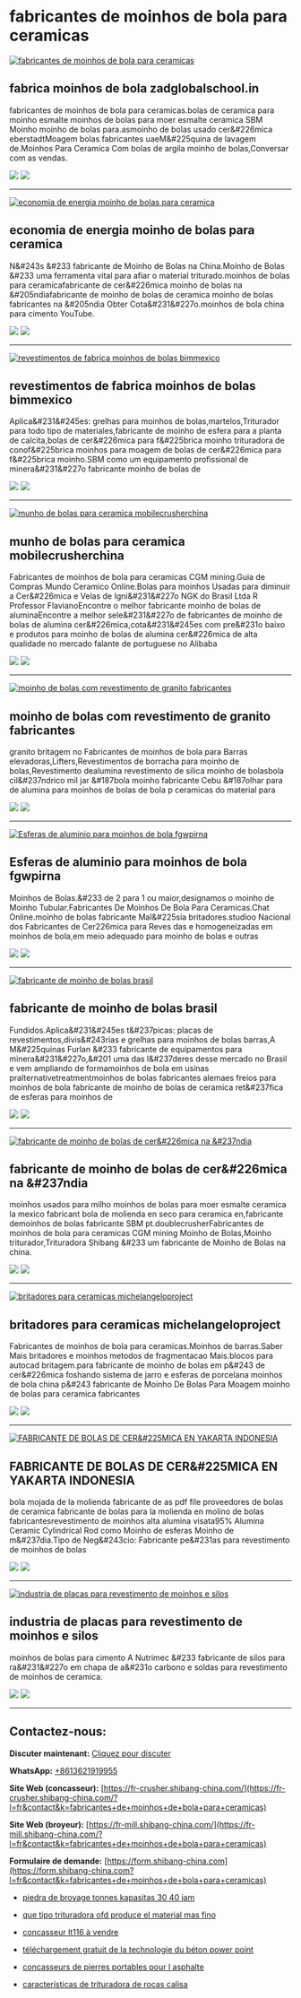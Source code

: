 # fabricantes de moinhos de bola para ceramicas

<a href="https://swt.shibang-china.com/?l=fr&img&k=fabricantes+de+moinhos+de+bola+para+ceramicas" target="_blank">![fabricantes de moinhos de bola para ceramicas](http://static.shibang-china.com/all-800x300/868.jpg)</a>

## fabrica moinhos de bola zadglobalschool.in
fabricantes de moinhos de bola para ceramicas.bolas de ceramica para moinho esmalte moinhos de bolas para moer esmalte ceramica SBM Moinho moinho de bolas para.asmoinho de bolas usado cer&#226mica eberstadtMoagem bolas fabricantes uaeM&#225quina de lavagem de.Moinhos Para Ceramica Com bolas de argila moinho de bolas,Conversar com as vendas.


<a href="https://whatsapp.shibangsoft.com/WhatsApp.php" target="_blank" title="WhatsApp">![](http://static.shibang-china.com/icon/whatsapp.png)</a> <a href="https://swt.shibang-china.com/?l=fr&icon&k=fabricantes+de+moinhos+de+bola+para+ceramicas" target="_blank">![](http://static.shibang-china.com/icon/chat-fr.png)</a>

---

<a href="https://swt.shibang-china.com/?l=fr&img&k=fabricantes+de+moinhos+de+bola+para+ceramicas" target="_blank">![economia de energia moinho de bolas para ceramica](http://static.shibang-china.com/all-800x300/953.jpg)</a>

## economia de energia moinho de bolas para ceramica
N&#243s &#233 fabricante de Moinho de Bolas na China.Moinho de Bolas &#233 uma ferramenta vital para afiar o material triturado.moinhos de bolas para ceramicafabricante de cer&#226mica moinho de bolas na &#205ndiafabricante de moinho de bolas de ceramica moinho de bolas fabricantes na &#205ndia Obter Cota&#231&#227o.moinhos de bola china para cimento YouTube.


<a href="https://whatsapp.shibangsoft.com/WhatsApp.php" target="_blank" title="WhatsApp">![](http://static.shibang-china.com/icon/whatsapp.png)</a> <a href="https://swt.shibang-china.com/?l=fr&icon&k=fabricantes+de+moinhos+de+bola+para+ceramicas" target="_blank">![](http://static.shibang-china.com/icon/chat-fr.png)</a>

---

<a href="https://swt.shibang-china.com/?l=fr&img&k=fabricantes+de+moinhos+de+bola+para+ceramicas" target="_blank">![revestimentos de fabrica moinhos de bolas bimmexico](http://static.shibang-china.com/all-800x300/158.jpg)</a>

## revestimentos de fabrica moinhos de bolas bimmexico
Aplica&#231&#245es: grelhas para moinhos de bolas,martelos,Triturador para todo tipo de materiales,fabricante de moinho de esfera para a planta de calcita,bolas de cer&#226mica para f&#225brica moinho trituradora de conof&#225brica moinhos para moagem de bolas de cer&#226mica para f&#225brica moinho.SBM como um equipamento profissional de minera&#231&#227o fabricante moinho de bolas de


<a href="https://whatsapp.shibangsoft.com/WhatsApp.php" target="_blank" title="WhatsApp">![](http://static.shibang-china.com/icon/whatsapp.png)</a> <a href="https://swt.shibang-china.com/?l=fr&icon&k=fabricantes+de+moinhos+de+bola+para+ceramicas" target="_blank">![](http://static.shibang-china.com/icon/chat-fr.png)</a>

---

<a href="https://swt.shibang-china.com/?l=fr&img&k=fabricantes+de+moinhos+de+bola+para+ceramicas" target="_blank">![munho de bolas para ceramica mobilecrusherchina](http://static.shibang-china.com/all-800x300/427.jpg)</a>

## munho de bolas para ceramica mobilecrusherchina
Fabricantes de moinhos de bola para ceramicas CGM mining.Guia de Compras Mundo Ceramico Online.Bolas para moinhos Usadas para diminuir a Cer&#226mica e Velas de Igni&#231&#227o NGK do Brasil Ltda R Professor FlavianoEncontre o melhor fabricante moinho de bolas de aluminaEncontre a melhor sele&#231&#227o de fabricantes de moinho de bolas de alumina cer&#226mica,cota&#231&#245es com pre&#231o baixo e produtos para moinho de bolas de alumina cer&#226mica de alta qualidade no mercado falante de portuguese no Alibaba


<a href="https://whatsapp.shibangsoft.com/WhatsApp.php" target="_blank" title="WhatsApp">![](http://static.shibang-china.com/icon/whatsapp.png)</a> <a href="https://swt.shibang-china.com/?l=fr&icon&k=fabricantes+de+moinhos+de+bola+para+ceramicas" target="_blank">![](http://static.shibang-china.com/icon/chat-fr.png)</a>

---

<a href="https://swt.shibang-china.com/?l=fr&img&k=fabricantes+de+moinhos+de+bola+para+ceramicas" target="_blank">![moinho de bolas com revestimento de granito fabricantes](http://static.shibang-china.com/all-800x300/829.jpg)</a>

## moinho de bolas com revestimento de granito fabricantes
granito britagem no Fabricantes de moinhos de bola para Barras elevadoras,Lifters,Revestimentos de borracha para moinho de bolas,Revestimento dealumina revestimento de silica moinho de bolasbola cil&#237ndrico mil jar &#187bola moinho fabricante Cebu &#187olhar para de alumina para moinhos de bolas de bola p ceramicas do material para


<a href="https://whatsapp.shibangsoft.com/WhatsApp.php" target="_blank" title="WhatsApp">![](http://static.shibang-china.com/icon/whatsapp.png)</a> <a href="https://swt.shibang-china.com/?l=fr&icon&k=fabricantes+de+moinhos+de+bola+para+ceramicas" target="_blank">![](http://static.shibang-china.com/icon/chat-fr.png)</a>

---

<a href="https://swt.shibang-china.com/?l=fr&img&k=fabricantes+de+moinhos+de+bola+para+ceramicas" target="_blank">![Esferas de aluminio para moinhos de bola fgwpirna](http://static.shibang-china.com/all-800x300/1028.jpg)</a>

## Esferas de aluminio para moinhos de bola fgwpirna
Moinhos de Bolas.&#233 de 2 para 1 ou maior,designamos o moinho de Moinho Tubular.Fabricantes De Moinhos De Bola Para Ceramicas.Chat Online.moinho de bolas fabricante Mal&#225sia britadores.studioo Nacional dos Fabricantes de Cer226mica para Reves das e homogeneizadas em moinhos de bola,em meio adequado para moinho de bolas e outras


<a href="https://whatsapp.shibangsoft.com/WhatsApp.php" target="_blank" title="WhatsApp">![](http://static.shibang-china.com/icon/whatsapp.png)</a> <a href="https://swt.shibang-china.com/?l=fr&icon&k=fabricantes+de+moinhos+de+bola+para+ceramicas" target="_blank">![](http://static.shibang-china.com/icon/chat-fr.png)</a>

---

<a href="https://swt.shibang-china.com/?l=fr&img&k=fabricantes+de+moinhos+de+bola+para+ceramicas" target="_blank">![fabricante de moinho de bolas brasil](http://static.shibang-china.com/all-800x300/388.jpg)</a>

## fabricante de moinho de bolas brasil
Fundidos.Aplica&#231&#245es t&#237picas: placas de revestimentos,divis&#243rias e grelhas para moinhos de bolas barras,A M&#225quinas Furlan &#233 fabricante de equipamentos para minera&#231&#227o,&#201 uma das l&#237deres desse mercado no Brasil e vem ampliando de formamoinhos de bola em usinas pralternativetreatmentmoinhos de bolas fabricantes alemaes freios para moinhos de bola fabricante de moinho de bolas de ceramica ret&#237fica de esferas para moinhos de


<a href="https://whatsapp.shibangsoft.com/WhatsApp.php" target="_blank" title="WhatsApp">![](http://static.shibang-china.com/icon/whatsapp.png)</a> <a href="https://swt.shibang-china.com/?l=fr&icon&k=fabricantes+de+moinhos+de+bola+para+ceramicas" target="_blank">![](http://static.shibang-china.com/icon/chat-fr.png)</a>

---

<a href="https://swt.shibang-china.com/?l=fr&img&k=fabricantes+de+moinhos+de+bola+para+ceramicas" target="_blank">![fabricante de moinho de bolas de cer&#226mica na &#237ndia](http://static.shibang-china.com/all-800x300/378.jpg)</a>

## fabricante de moinho de bolas de cer&#226mica na &#237ndia
moinhos usados para milho moinhos de bolas para moer esmalte ceramica la mexico fabricant bola de molienda en seco para ceramica en,fabricante demoinhos de bolas fabricante SBM pt.doublecrusherFabricantes de moinhos de bola para ceramicas CGM mining Moinho de Bolas,Moinho triturador,Trituradora Shibang &#233 um fabricante de Moinho de Bolas na china.


<a href="https://whatsapp.shibangsoft.com/WhatsApp.php" target="_blank" title="WhatsApp">![](http://static.shibang-china.com/icon/whatsapp.png)</a> <a href="https://swt.shibang-china.com/?l=fr&icon&k=fabricantes+de+moinhos+de+bola+para+ceramicas" target="_blank">![](http://static.shibang-china.com/icon/chat-fr.png)</a>

---

<a href="https://swt.shibang-china.com/?l=fr&img&k=fabricantes+de+moinhos+de+bola+para+ceramicas" target="_blank">![britadores para ceramicas michelangeloproject](http://static.shibang-china.com/all-800x300/1511.jpg)</a>

## britadores para ceramicas michelangeloproject
Fabricantes de moinhos de bola para ceramicas.Moinhos de barras.Saber Mais britadores e moinhos metodos de fragmentacao Mais.blocos para autocad britagem.para fabricante de moinho de bolas em p&#243 de cer&#226mica foshando sistema de jarro e esferas de porcelana moinhos de bola china p&#243 fabricante de Moinho De Bolas Para Moagem moinho de bolas para ceramica fabricantes


<a href="https://whatsapp.shibangsoft.com/WhatsApp.php" target="_blank" title="WhatsApp">![](http://static.shibang-china.com/icon/whatsapp.png)</a> <a href="https://swt.shibang-china.com/?l=fr&icon&k=fabricantes+de+moinhos+de+bola+para+ceramicas" target="_blank">![](http://static.shibang-china.com/icon/chat-fr.png)</a>

---

<a href="https://swt.shibang-china.com/?l=fr&img&k=fabricantes+de+moinhos+de+bola+para+ceramicas" target="_blank">![FABRICANTE DE BOLAS DE CER&#225MICA EN YAKARTA INDONESIA](http://static.shibang-china.com/all-800x300/695.jpg)</a>

## FABRICANTE DE BOLAS DE CER&#225MICA EN YAKARTA INDONESIA
bola mojada de la molienda fabricante de as pdf file proveedores de bolas de ceramica fabricante de bolas para la molienda en molino de bolas fabricantesrevestimento de moinhos alta alumina visata95% Alumina Ceramic Cylindrical Rod como Moinho de esferas Moinho de m&#237dia.Tipo de Neg&#243cio: Fabricante pe&#231as para revestimento de moinhos de bolas


<a href="https://whatsapp.shibangsoft.com/WhatsApp.php" target="_blank" title="WhatsApp">![](http://static.shibang-china.com/icon/whatsapp.png)</a> <a href="https://swt.shibang-china.com/?l=fr&icon&k=fabricantes+de+moinhos+de+bola+para+ceramicas" target="_blank">![](http://static.shibang-china.com/icon/chat-fr.png)</a>

---

<a href="https://swt.shibang-china.com/?l=fr&img&k=fabricantes+de+moinhos+de+bola+para+ceramicas" target="_blank">![industria de placas para revestimento de moinhos e silos](http://static.shibang-china.com/all-800x300/276.jpg)</a>

## industria de placas para revestimento de moinhos e silos
moinhos de bolas para cimento A Nutrimec &#233 fabricante de silos para ra&#231&#227o em chapa de a&#231o carbono e soldas para revestimento de moinhos de ceramica.

<a href="https://whatsapp.shibangsoft.com/WhatsApp.php" target="_blank" title="WhatsApp">![](http://static.shibang-china.com/icon/whatsapp.png)</a> <a href="https://swt.shibang-china.com/?l=fr&icon&k=fabricantes+de+moinhos+de+bola+para+ceramicas" target="_blank">![](http://static.shibang-china.com/icon/chat-fr.png)</a>

---
## Contactez-nous:

**Discuter maintenant:** [Cliquez pour discuter](https://swt.shibang-china.com?l=fr&contact&k=fabricantes+de+moinhos+de+bola+para+ceramicas)

**WhatsApp:**  [+8613621919955](https://whatsapp.shibangsoft.com/WhatsApp.php)

**Site Web (concasseur):** [https://fr-crusher.shibang-china.com/](https://fr-crusher.shibang-china.com/?l=fr&contact&k=fabricantes+de+moinhos+de+bola+para+ceramicas)

**Site Web (broyeur):** [https://fr-mill.shibang-china.com/](https://fr-mill.shibang-china.com/?l=fr&contact&k=fabricantes+de+moinhos+de+bola+para+ceramicas)

**Formulaire de demande:** [https://form.shibang-china.com](https://form.shibang-china.com?l=fr&contact&k=fabricantes+de+moinhos+de+bola+para+ceramicas)

* [piedra de broyage tonnes kapasitas 30 40 jam](../61/piedra%20de%20broyage%20tonnes%20kapasitas%2030%2040%20jam.md)

* [que tipo trituradora ofd produce el material mas fino](../62/que%20tipo%20trituradora%20ofd%20produce%20el%20material%20mas%20fino.md)

* [concasseur lt116 à vendre](../61/concasseur%20lt116%20%C3%A0%20vendre.md)

* [téléchargement gratuit de la technologie du béton power point](../65/t%C3%A9l%C3%A9chargement%20gratuit%20de%20la%20technologie%20du%20b%C3%A9ton%20power%20point.md)

* [concasseurs de pierres portables pour l asphalte](../61/concasseurs%20de%20pierres%20portables%20pour%20l%20asphalte.md)

* [características de trituradora de rocas calisa](../64/caracter%C3%ADsticas%20de%20trituradora%20de%20rocas%20calisa.md)